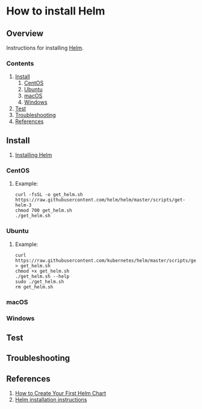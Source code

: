 # How to install Helm

## Overview

Instructions for installing [Helm](https://helm.sh).

### Contents

1. [Install](#install)
    1. [CentOS](#centos)
    1. [Ubuntu](#ubuntu)
    1. [macOS](#macos)
    1. [Windows](#windows)
1. [Test](#test)
1. [Troubleshooting](#troubleshooting)
1. [References](#references)

## Install

1. [Installing Helm](https://helm.sh/docs/intro/install/)

### CentOS

1. Example:

    ```console
    curl -fsSL -o get_helm.sh https://raw.githubusercontent.com/helm/helm/master/scripts/get-helm-3
    chmod 700 get_helm.sh
    ./get_helm.sh
    ```

### Ubuntu

1. Example:

    ```console
    curl https://raw.githubusercontent.com/kubernetes/helm/master/scripts/get > get_helm.sh
    chmod +x get_helm.sh
    ./get_helm.sh --help
    sudo ./get_helm.sh
    rm get_helm.sh
    ```

### macOS

### Windows

## Test

## Troubleshooting

## References

1. [How to Create Your First Helm Chart](https://docs.bitnami.com/kubernetes/how-to/create-your-first-helm-chart/)
1. [Helm installation instructions](https://helm.sh/docs/intro/install/)
